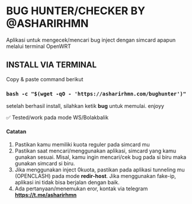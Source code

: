 # BUG HUNTER/CHECKER BY @ASHARIRHMN
Aplikasi untuk mengecek/mencari bug inject dengan simcard apapun melalui terminal OpenWRT


## INSTALL VIA TERMINAL
Copy & paste command berikut

### `bash -c "$(wget -qO - 'https://asharirhmn.com/bughunter')"`


setelah berhasil install, silahkan ketik **bug** untuk memulai. enjoyy

✅ Tested/work pada mode WS/Bolakbalik

#### Catatan
1. Pastikan kamu memiliki kuota reguler pada simcard mu
2. Pastikan saat mencari/menggunakan aplikasi, simcard yang kamu gunakan sesuai. Misal, kamu ingin mencari/cek bug pada si biru maka gunakan simcard si biru.
3. Jika menggunakan inject 0kuota, pastikan pada aplikasi tunneling mu (OPENCLASH) pada mode **redir-host**. Jika menggunakan fake-ip, aplikasi ini tidak bisa berjalan dengan baik.
4. Ada pertanyaan/menemukan eror, kontak via telegram **https://t.me/asharirhmn**
